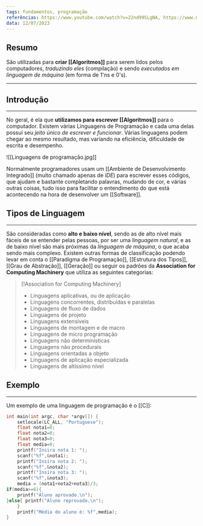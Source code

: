 ```yaml
---
tags: fundamentos, programação
referências: https://www.youtube.com/watch?v=22nd99SLgNA, https://www.napratica.org.br/linguagem-de-programacao/
data: 12/07/2023
---
```

## Resumo

São utilizadas para **criar [[Algoritmos]]** para serem lidos pelos computadores, *traduzindo eles* (compilação) e sendo *executados em linguagem de máquina* (em forma de 1'ns e 0's).

---
## Introdução
---

No geral, é ela que **utilizamos para escrever [[Algoritmos]]** para o computador. Existem várias Linguagens de Programação e cada uma delas possui seu *jeito único de escrever e funcionar*. Várias linguagens podem chegar ao mesmo resultado, mas variando na eficiência, dificuldade de escrita e desempenho.

![[Linguagens de programação.jpg]]

Normalmente programadores usam um [[Ambiente de Desenvolvimento Integrado]] (muito chamado apenas de *IDE*) para escrever esses códigos, que ajudam e bastante completando palavras, mudando de cor, e várias outras coisas, tudo isso para facilitar o entendimento do que está acontecendo na hora de desenvolver um [[Software]].


## Tipos de Linguagem
---

São consideradas como **alto e baixo nível**, sendo as de alto nível mais fáceis de se entender pelas pessoas, por ser uma *linguagem natural*, e as de baixo nível são mais próximas da *linguagem de máquina*, o que acaba sendo mais complexo.
Existem outras formas de classificação podendo levar em conta o [[Paradigma de Programação]], [[Estrutura dos Tipos]], [[Grau de Abstração]], [[Geração]] ou seguir os padrões da **Association for Computing Machinery** que utiliza as seguintes categorias:

>[!Association for Computing Machinery] 
>- Linguagens aplicativas, ou de aplicação
>- Linguagens concorrentes, distribuídas e paralelas
>- Linguagens de fluxo de dados
>- Linguagens de projeto
>- Linguagens extensíveis
>- Linguagens de montagem e de macro
>- Linguagens de micro programação
>- Linguagens não determinísticas
>- Linguagens não procedurais
>- Linguagens orientadas a objeto
>- Linguagens de aplicação especializada
>- Linguagens de altíssimo nível


## Exemplo
---

Um exemplo de uma linguagem de programação é o [[C]]:
```C
int main(int argc, char *argv[]) {
	setlocale(LC_ALL, "Portuguese");
	float nota1=0;
	float nota2=0;
	float nota3=0;
	float media=0;
	printf("Insira nota 1: ");
	scanf("%f",&nota1);
	printf("Insira nota 2: ");
	scanf("%f",&nota2);
	printf("Insira nota 3: ");
	scanf("%f",&nota3);
	media = (nota1+nota2+nota3)/3;
if(media>=6){
	printf("Aluno aprovado.\n");
}else{ printf("Aluno reprovado.\n");
	} 
	printf("Média do aluno é: %f",media); 
}
```
